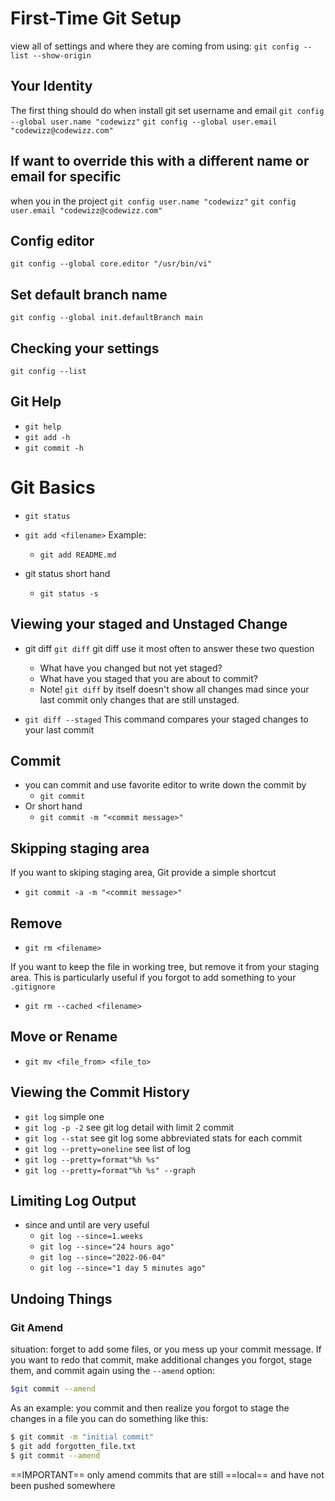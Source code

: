 # First-Time Git Setup
view all of settings and where they are coming from using:
`git config --list --show-origin`

## Your Identity
The first thing should do when install git
set username and email
`git config --global user.name "codewizz"`
`git config --global user.email "codewizz@codewizz.com"`

## If want to override this with a different name or email for specific
when you in the project
`git config user.name "codewizz"`
`git config user.email "codewizz@codewizz.com"`

## Config editor
`git config --global core.editor "/usr/bin/vi"`

## Set default branch name
`git config --global init.defaultBranch main`

## Checking your settings
`git config --list`

## Git Help
* `git help`
* `git add -h`
* `git commit -h`

# Git Basics
* `git status`
* `git add <filename>`
    Example:
    * `git add README.md`

* git status short hand
    * `git status -s`

## Viewing your staged and Unstaged Change
* git diff `git diff`
    git diff use it most often to answer these two question
    * What have you changed but not yet staged?
    * What have you staged that you are about to commit?
    * Note! `git diff` by itself doesn't show all changes mad since
    your last commit only changes that are still unstaged.

* `git diff --staged`
    This command compares your staged changes to your last commit

## Commit
* you can commit and use favorite editor to write down the commit by
    * `git commit`
* Or short hand
    * `git commit -m "<commit message>"`

## Skipping staging area
If you want to skiping staging area, Git provide a simple shortcut
* `git commit -a -m "<commit message>"`

## Remove
* `git rm <filename>`

If you want to keep the file in working tree, but remove it from your staging
area. This is particularly useful if you forgot to add something to your
`.gitignore`

* `git rm --cached <filename>`

## Move or Rename
* `git mv <file_from> <file_to>`

## Viewing the Commit History
* `git log` simple one
* `git log -p -2` see git log detail with limit 2 commit
* `git log --stat` see git log some abbreviated stats for each commit
* `git log --pretty=oneline` see list of log 
* `git log --pretty=format"%h %s"`
* `git log --pretty=format"%h %s" --graph`

## Limiting Log Output
* since and until are very useful
    * `git log --since=1.weeks`
    * `git log --since="24 hours ago"`
    * `git log --since="2022-06-04"`
    * `git log --since="1 day 5 minutes ago"`

## Undoing Things
### Git Amend
situation: forget to add some files, or you mess up your commit message.
If you want to redo that commit, make additional changes you forgot,
stage them, and commit again using the `--amend` option:
```bash
$git commit --amend
```
As an example: you commit and then realize you forgot to stage the changes in a file 
you can do something like this:

```bash
$ git commit -m "initial commit"
$ git add forgotten_file.txt
$ git commit --amend
```
==IMPORTANT== only amend commits that are still ==local== and 
have not been pushed somewhere
